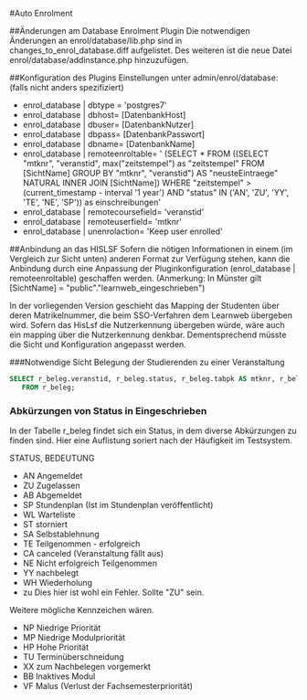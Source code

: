 #Auto Enrolment

##Änderungen am Database Enrolment Plugin
Die notwendigen Änderungen an enrol/database/lib.php sind in changes_to_enrol_database.diff aufgelistet. Des weiteren ist die neue Datei enrol/database/addinstance.php hinzuzufügen.

##Konfiguration des Plugins
Einstellungen unter admin/enrol/database: (falls nicht anders spezifiziert)
- enrol_database | dbtype = 'postgres7'
- enrol_database | dbhost= [DatenbankHost]
- enrol_database | dbuser= [DatenbankNutzer]
- enrol_database | dbpass= [DatenbankPasswort]
- enrol_database | dbname= [DatenbankName]
- enrol_database | remoteenroltable= ' (SELECT * FROM ((SELECT "mtknr", "veranstid", max("zeitstempel") as "zeitstempel" FROM [SichtName] GROUP BY "mtknr", "veranstid") AS "neusteEintraege" NATURAL INNER JOIN [SichtName]) WHERE "zeitstempel" > (current_timestamp - interval '1 year') AND "status" IN ('AN', 'ZU', 'YY', 'TE', 'NE', 'SP')) as einschreibungen'
- enrol_database | remotecoursefield= 'veranstid'
- enrol_database | remoteuserfield= 'mtknr'
- enrol_database | unenrolaction= 'Keep user enrolled'

##Anbindung an das HISLSF
Sofern die nötigen Informationen in einem (im Vergleich zur Sicht unten) anderen Format  zur Verfügung stehen, kann die Anbindung durch eine Anpassung der Pluginkonfiguration (enrol_database | remoteenroltable) geschaffen werden. (Anmerkung: In Münster gilt [SichtName] = "public"."learnweb_eingeschrieben")

In der vorliegenden Version geschieht das Mapping der Studenten über deren Matrikelnummer, die beim SSO-Verfahren dem Learnweb übergeben wird. Sofern das HisLsf die Nutzerkennung übergeben würde, wäre auch ein mapping über die Nutzerkennung denkbar. Dementsprechend müsste die Sicht und Konfiguration angepasst werden.

###Notwendige Sicht Belegung der Studierenden zu einer Veranstaltung
```sql
SELECT r_beleg.veranstid, r_beleg.status, r_beleg.tabpk AS mtknr, r_beleg.zeitstempel
   FROM r_beleg;
```

### Abkürzungen von Status in Eingeschrieben
In der Tabelle r_beleg findet sich ein Status, in dem diverse Abkürzungen zu finden sind. Hier eine Auflistung soriert nach der Häufigkeit im Testsystem.

STATUS, BEDEUTUNG
* AN Angemeldet
* ZU Zugelassen
* AB Abgemeldet
* SP Stundenplan (Ist im Stundenplan veröffentlicht)
* WL Warteliste
* ST storniert
* SA Selbstablehnung
* TE Teilgenommen - erfolgreich
* CA canceled (Veranstaltung fällt aus)
* NE Nicht erfolgreich Teilgenommen
* YY nachbelegt
* WH Wiederholung
* zu Dies hier ist wohl ein Fehler. Sollte "ZU" sein.

Weitere mögliche Kennzeichen wären.
* NP Niedrige Priorität
* MP Niedrige Modulpriorität
* HP Hohe Priorität
* TU Terminüberschneidung
* XX zum Nachbelegen vorgemerkt
* BB Inaktives Modul
* VF Malus (Verlust der Fachsemesterpriorität)

